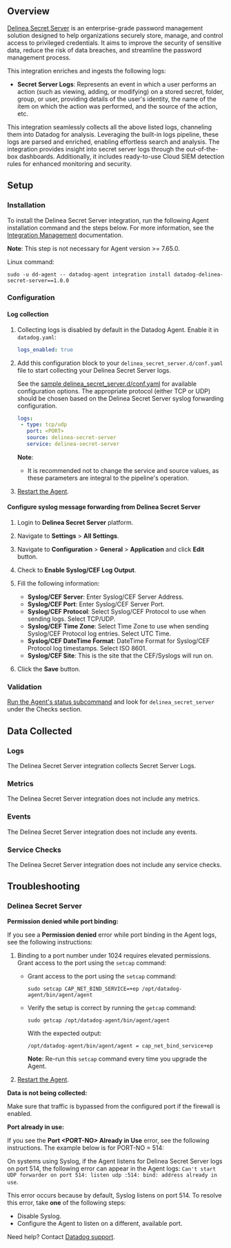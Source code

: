 ## Overview

[Delinea Secret Server][4] is an enterprise-grade password management solution designed to help organizations securely store, manage, and control access to privileged credentials. It aims to improve the security of sensitive data, reduce the risk of data breaches, and streamline the password management process.

This integration enriches and ingests the following logs:

- **Secret Server Logs**: Represents an event in which a user performs an action (such as viewing, adding, or modifying) on a stored secret, folder, group, or user, providing details of the user's identity, the name of the item on which the action was performed, and the source of the action, etc.

This integration seamlessly collects all the above listed logs, channeling them into Datadog for analysis. Leveraging the built-in logs pipeline, these logs are parsed and enriched, enabling effortless search and analysis. The integration provides insight into secret server logs through the out-of-the-box dashboards. Additionally, it includes ready-to-use Cloud SIEM detection rules for enhanced monitoring and security.

## Setup

### Installation

To install the Delinea Secret Server integration, run the following Agent installation command and the steps below. For more information, see the [Integration Management][5] documentation.

**Note**: This step is not necessary for Agent version >= 7.65.0.

Linux command:

  ```shell
  sudo -u dd-agent -- datadog-agent integration install datadog-delinea-secret-server==1.0.0
  ```

### Configuration

#### Log collection

1. Collecting logs is disabled by default in the Datadog Agent. Enable it in `datadog.yaml`:

    ```yaml
    logs_enabled: true
    ```

2. Add this configuration block to your `delinea_secret_server.d/conf.yaml` file to start collecting your Delinea Secret Server logs.

    See the [sample delinea_secret_server.d/conf.yaml][7] for available configuration options. The appropriate protocol (either TCP or UDP) should be chosen based on the Delinea Secret Server syslog forwarding configuration.

      ```yaml
      logs:
       - type: tcp/udp
         port: <PORT>
         source: delinea-secret-server
         service: delinea-secret-server
      ```

      **Note**:
      - It is recommended not to change the service and source values, as these parameters are integral to the pipeline's operation.

3. [Restart the Agent][1].

#### Configure syslog message forwarding from Delinea Secret Server

1. Login to **Delinea Secret Server** platform.
2. Navigate to **Settings** > **All Settings**.
3. Navigate to **Configuration** > **General** > **Application** and click **Edit** button.
4. Check to **Enable Syslog/CEF Log Output**.
5. Fill the following information:

    - **Syslog/CEF Server**: Enter Syslog/CEF Server Address.
    - **Syslog/CEF Port**: Enter Syslog/CEF Server Port.
    - **Syslog/CEF Protocol**: Select Syslog/CEF Protocol to use when sending logs. Select TCP/UDP.
    - **Syslog/CEF Time Zone**: Select Time Zone to use when sending Syslog/CEF Protocol log entries. Select UTC Time.
    - **Syslog/CEF DateTime Format**: DateTime Format for Syslog/CEF Protocol log timestamps. Select ISO 8601.
    - **Syslog/CEF Site**: This is the site that the CEF/Syslogs will run on.

6. Click the **Save** button.

### Validation

[Run the Agent's status subcommand][2] and look for `delinea_secret_server` under the Checks section.

## Data Collected

### Logs

The Delinea Secret Server integration collects Secret Server Logs.

### Metrics

The Delinea Secret Server integration does not include any metrics.

### Events

The Delinea Secret Server integration does not include any events.

### Service Checks

The Delinea Secret Server integration does not include any service checks.

## Troubleshooting

### Delinea Secret Server

**Permission denied while port binding:**

If you see a **Permission denied** error while port binding in the Agent logs, see the following instructions:

   1. Binding to a port number under 1024 requires elevated permissions. Grant access to the port using the `setcap` command:

      - Grant access to the port using the `setcap` command:

         ```shell
         sudo setcap CAP_NET_BIND_SERVICE=+ep /opt/datadog-agent/bin/agent/agent
         ```

      - Verify the setup is correct by running the `getcap` command:

         ```shell
         sudo getcap /opt/datadog-agent/bin/agent/agent
         ```

         With the expected output:

         ```shell
         /opt/datadog-agent/bin/agent/agent = cap_net_bind_service+ep
         ```

         **Note**: Re-run this `setcap` command every time you upgrade the Agent.

   2. [Restart the Agent][1].

**Data is not being collected:**

Make sure that traffic is bypassed from the configured port if the firewall is enabled.

**Port already in use:**

If you see the **Port <PORT-NO\> Already in Use** error, see the following instructions. The example below is for PORT-NO = 514:

On systems using Syslog, if the Agent listens for Delinea Secret Server logs on port 514, the following error can appear in the Agent logs: `Can't start UDP forwarder on port 514: listen udp :514: bind: address already in use`.

This error occurs because by default, Syslog listens on port 514. To resolve this error, take **one** of the following steps:

- Disable Syslog.
- Configure the Agent to listen on a different, available port.

Need help? Contact [Datadog support][3].

[1]: https://docs.datadoghq.com/agent/guide/agent-commands/#start-stop-and-restart-the-agent
[2]: https://docs.datadoghq.com/agent/guide/agent-commands/#agent-status-and-information
[3]: https://docs.datadoghq.com/help/
[4]: https://delinea.com/products/secret-server
[5]: https://docs.datadoghq.com/agent/guide/integration-management/?tab=linux#install
[6]: https://docs.delinea.com/online-help/secret-server/start.htm
[7]: https://github.com/DataDog/integrations-core/blob/master/delinea_secret_server/datadog_checks/delinea_secret_server/data/conf.yaml.example